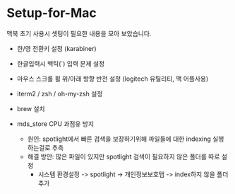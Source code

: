 # Setup-for-Mac
맥북 초기 사용시 셋팅이 필요한 내용을 모아 보았습니다.

- 한/영 전환키 설정 (karabiner)
- 한글입력시 백틱(`) 입력 문제 설정
- 마우스 스크롤 휠 위/아래 방향 반전 설정 (logitech 유틸리티, 맥 어플사용)
- iterm2 / zsh / oh-my-zsh 설정
- brew 설치

- mds_store CPU 과점유 방지
  - 원인: spotlight에서 빠른 검색을 보장하기위해 파일들에 대한 indexing 실행하는걸로 추측
  - 해결 방안: 많은 파일이 있지만 spotlight 검색이 필요하지 않은 폴더를 따로 설정
    - 시스템 환경설정 -> spotlight -> 개인정보보호탭 -> index하지 않을 폴더 추가
